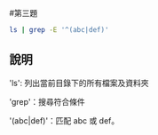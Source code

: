 #第三題

```bash
ls | grep -E '^(abc|def)'
```
## 說明
'ls': 列出當前目錄下的所有檔案及資料夾

'grep'：搜尋符合條件

'(abc|def)'：匹配 abc 或 def。
